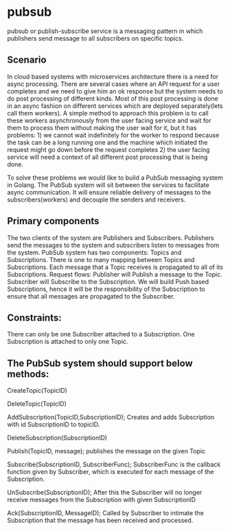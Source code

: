 # pubsub
pubsub or publish-subscribe service is a messaging pattern in which publishers send message to all subscribers on specific topics.

## Scenario
In cloud based systems with microservices architecture there is a need for async processing. There are several cases where an API request for a user completes and we need to give him an ok response but the system needs to do post processing of different kinds. Most of this post processing is done in an async fashion on different services which are deployed separately(lets call them workers). A simple method to approach this problem is to call these workers asynchronously from the user facing service and wait for them to process them without making the user wait for it, but it has problems: 1) we cannot wait indefinitely for the worker to respond because the task can be a long running one and the machine which initiated the request might go down before the request completes 2) the user facing service will need a context of all different post processing that is being done.

To solve these problems we would like to build a PubSub messaging system in Golang. The PubSub system will sit between the services to facilitate async communication. It will ensure reliable delivery of messages to the subscribers(workers) and decouple the senders and receivers.


## Primary components
The two clients of the system are Publishers and Subscribers. Publishers send the messages to the system and subscribers listen to messages from the system.
PubSub system has two components: Topics and Subscriptions. There is one to many mapping between Topics and Subscriptions. Each message that a Topic receives is propagated to all of its Subscriptions.
Request flows:
Publisher will Publish a message to the Topic.
Subscriber will Subscribe to the Subscription. We will build Push based Subscriptions, hence it will be the responsibility of the Subscription to ensure that all messages are propagated to the Subscriber.

## Constraints:
There can only be one Subscriber attached to a Subscription.
 One Subscription is attached to only one Topic.

## The PubSub system should support below methods:
CreateTopic(TopicID)

DeleteTopic(TopicID)

AddSubscription(TopicID,SubscriptionID); Creates and adds Subscription with id SubscriptionID to topicID.

DeleteSubscription(SubscriptionID)

Publish(TopicID, message); publishes the message on the given Topic

Subscribe(SubscriptionID, SubscriberFunc); SubscriberFunc is the callback function given by Subscriber, which is executed for each message of the Subscription.

UnSubscribe(SubscriptionID); After this the Subscriber will no longer receive messages from the Subscription with given SubscriptionID

Ack(SubscriptionID, MessageID); Called by Subscriber to intimate the Subscription that the message has been received and processed.
